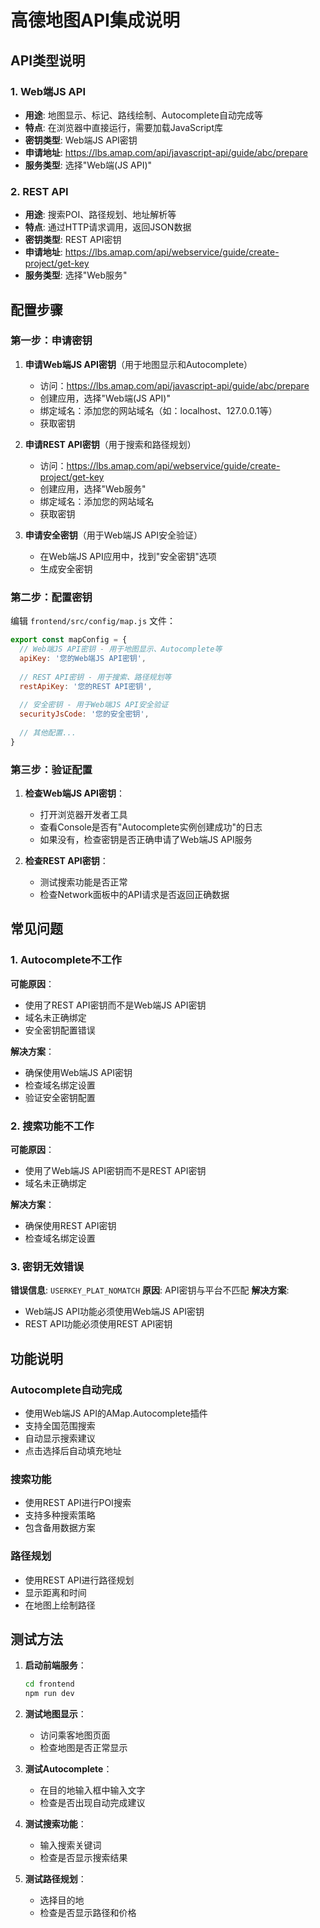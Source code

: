 # 高德地图API集成说明

## API类型说明

### 1. Web端JS API
- **用途**: 地图显示、标记、路线绘制、Autocomplete自动完成等
- **特点**: 在浏览器中直接运行，需要加载JavaScript库
- **密钥类型**: Web端JS API密钥
- **申请地址**: https://lbs.amap.com/api/javascript-api/guide/abc/prepare
- **服务类型**: 选择"Web端(JS API)"

### 2. REST API
- **用途**: 搜索POI、路径规划、地址解析等
- **特点**: 通过HTTP请求调用，返回JSON数据
- **密钥类型**: REST API密钥
- **申请地址**: https://lbs.amap.com/api/webservice/guide/create-project/get-key
- **服务类型**: 选择"Web服务"

## 配置步骤

### 第一步：申请密钥

1. **申请Web端JS API密钥**（用于地图显示和Autocomplete）
   - 访问：https://lbs.amap.com/api/javascript-api/guide/abc/prepare
   - 创建应用，选择"Web端(JS API)"
   - 绑定域名：添加您的网站域名（如：localhost、127.0.0.1等）
   - 获取密钥

2. **申请REST API密钥**（用于搜索和路径规划）
   - 访问：https://lbs.amap.com/api/webservice/guide/create-project/get-key
   - 创建应用，选择"Web服务"
   - 绑定域名：添加您的网站域名
   - 获取密钥

3. **申请安全密钥**（用于Web端JS API安全验证）
   - 在Web端JS API应用中，找到"安全密钥"选项
   - 生成安全密钥

### 第二步：配置密钥

编辑 `frontend/src/config/map.js` 文件：

```javascript
export const mapConfig = {
  // Web端JS API密钥 - 用于地图显示、Autocomplete等
  apiKey: '您的Web端JS API密钥',
  
  // REST API密钥 - 用于搜索、路径规划等
  restApiKey: '您的REST API密钥',
  
  // 安全密钥 - 用于Web端JS API安全验证
  securityJsCode: '您的安全密钥',
  
  // 其他配置...
}
```

### 第三步：验证配置

1. **检查Web端JS API密钥**：
   - 打开浏览器开发者工具
   - 查看Console是否有"Autocomplete实例创建成功"的日志
   - 如果没有，检查密钥是否正确申请了Web端JS API服务

2. **检查REST API密钥**：
   - 测试搜索功能是否正常
   - 检查Network面板中的API请求是否返回正确数据

## 常见问题

### 1. Autocomplete不工作
**可能原因**：
- 使用了REST API密钥而不是Web端JS API密钥
- 域名未正确绑定
- 安全密钥配置错误

**解决方案**：
- 确保使用Web端JS API密钥
- 检查域名绑定设置
- 验证安全密钥配置

### 2. 搜索功能不工作
**可能原因**：
- 使用了Web端JS API密钥而不是REST API密钥
- 域名未正确绑定

**解决方案**：
- 确保使用REST API密钥
- 检查域名绑定设置

### 3. 密钥无效错误
**错误信息**: `USERKEY_PLAT_NOMATCH`
**原因**: API密钥与平台不匹配
**解决方案**: 
- Web端JS API功能必须使用Web端JS API密钥
- REST API功能必须使用REST API密钥

## 功能说明

### Autocomplete自动完成
- 使用Web端JS API的AMap.Autocomplete插件
- 支持全国范围搜索
- 自动显示搜索建议
- 点击选择后自动填充地址

### 搜索功能
- 使用REST API进行POI搜索
- 支持多种搜索策略
- 包含备用数据方案

### 路径规划
- 使用REST API进行路径规划
- 显示距离和时间
- 在地图上绘制路径

## 测试方法

1. **启动前端服务**：
   ```bash
   cd frontend
   npm run dev
   ```

2. **测试地图显示**：
   - 访问乘客地图页面
   - 检查地图是否正常显示

3. **测试Autocomplete**：
   - 在目的地输入框中输入文字
   - 检查是否出现自动完成建议

4. **测试搜索功能**：
   - 输入搜索关键词
   - 检查是否显示搜索结果

5. **测试路径规划**：
   - 选择目的地
   - 检查是否显示路径和价格 